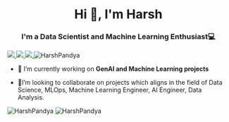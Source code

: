 
<h1 align="center">Hi 👋, I'm Harsh</h1>
<h3 align="center">I'm a Data Scientist and Machine Learning Enthusiast💻</h3>

<span align="left">
  <a href="https://www.linkedin.com/in/harsh-pandya-ai/">
    <img src="https://img.shields.io/badge/-Harsh_Pandya-blue?style=flat-square&logo=Linkedin&logoColor=white&link=https://www.linkedin.com/in/harsh-pandya-ai/" />
  </a>
  <a href="mailto:harshmpandya.00@gmail.com">
    <img src="https://img.shields.io/badge/-harshmpandya.00@gmail.com-c14438?style=flat-square&logo=Gmail&logoColor=white&link=mailto:harshmpandya.00@gmail.com" />
  </a>
  <a href="https://github.com/harshp777/?tab=follow">
    <img src="https://img.shields.io/github/followers/harshp777?label=Follow&style=social" />
  </a>
  <img src="https://komarev.com/ghpvc/?username=harshp777&label=Profile%20views&color=0e75b6&style=flat" alt="HarshPandya" />
</span> 

- 🔭 I’m currently working on **GenAI and Machine Learning projects**


- 🤝I’m looking to collaborate on projects which aligns in the field of Data Science, MLOps, Machine Learning Engineer, AI Engineer, Data Analysis.





<span align="left">
  <img src="https://github-readme-stats.vercel.app/api/top-langs?username=harshp777&show_icons=true&locale=en&layout=compact" alt="HarshPandya" />
  
  <img src="https://github-readme-stats.vercel.app/api?username=harshp777&show_icons=true&locale=en" alt="HarshPandya" />
</span> 




<!--
**harshp777/harshp777** is a ✨ _special_ ✨ repository because its `README.md` (this file) appears on your GitHub profile.

Here are some ideas to get you started:

- 🔭 I’m currently working on ...
- 🌱 I’m currently learning ...
- 👯 I’m looking to collaborate on ...
- 🤔 I’m looking for help with ...
- 💬 Ask me about ...
- 📫 How to reach me: ...
- 😄 Pronouns: ...
- ⚡ Fun fact: ...
-->
